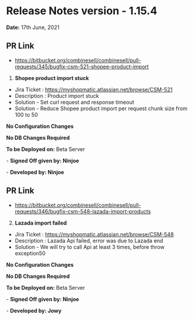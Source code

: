 # Release Notes version - 1.15.4

**Date:** 17th June, 2021

## PR Link 
- https://bitbucket.org/combinesell/combinesell/pull-requests/345/bugfix-csm-521-shopee-product-import

1. **Shopee product import stuck**

- Jira Ticket : https://myshopmatic.atlassian.net/browse/CSM-521
- Description : Product import stuck
- Solution - Set curl request and response timeout 
- Solution - Reduce Shopee product import per request chunk size from 100 to 50

**No Configuration Changes**

**No DB Changes Required**

**To be Deployed on:** Beta Server 

\- **Signed Off given by:  Ninjoe**

\- **Developed by: Ninjoe**

## PR Link 
- https://bitbucket.org/combinesell/combinesell/pull-requests/346/bugfix-csm-548-lazada-import-products

2. **Lazada import failed**

- Jira Ticket : https://myshopmatic.atlassian.net/browse/CSM-548
- Description : Lazada Api failed, error was due to Lazada end 
- Solution - We will try to call Api at least 3 times, before throw exception50

**No Configuration Changes**

**No DB Changes Required**

**To be Deployed on:** Beta Server 

\- **Signed Off given by:  Ninjoe**

\- **Developed by: Jowy**
